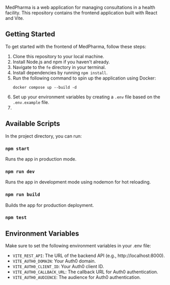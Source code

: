 MedPharma is a web application for managing consultations in a health facility. This repository contains the frontend application built with React and Vite.

## Getting Started

To get started with the frontend of MedPharma, follow these steps:

1. Clone this repository to your local machine.
2. Install Node.js and npm if you haven't already.
3. Navigate to the `fe` directory in your terminal.
4. Install dependencies by running `npm install`.
5. Run the following command to spin up the application using Docker:
   ```
   docker compose up --build -d
   ```
6. Set up your environment variables by creating a `.env` file based on the `.env.example` file.
7.

## Available Scripts

In the project directory, you can run:

### `npm start`

Runs the app in production mode.

### `npm run dev`

Runs the app in development mode using nodemon for hot reloading.

### `npm run build`

Builds the app for production deployment.

### `npm test`

## Environment Variables

Make sure to set the following environment variables in your .env file:

- `VITE_REST_API`: The URL of the backend API (e.g., http://localhost:8000).
- `VITE_AUTH0_DOMAIN`: Your Auth0 domain.
- `VITE_AUTH0_CLIENT_ID`: Your Auth0 client ID.
- `VITE_AUTH0_CALLBACK_URL`: The callback URL for Auth0 authentication.
- `VITE_AUTH0_AUDIENCE`: The audience for Auth0 authentication.

